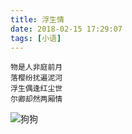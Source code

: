 ```yaml
---
title: 浮生情
date: 2018-02-15 17:29:07
tags: [小语]
---
```


```
物是人非庭前月
落樱纷扰遍泥河
浮生偶逢红尘世
尔卿却然两厢情
```
![狗狗](http://wx4.sinaimg.cn/mw690/56e62e01ly1fl6dv4l7bzj21kw1kw1kx.jpg)
